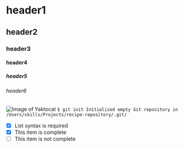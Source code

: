 # header1
## header2
### header3
#### header4
##### header5
###### header6
![Image of Yaktocat](https://octodex.github.com/images/yaktocat.png)
``` $ git init Initialized empty Git repository in /Users/skills/Projects/recipe-repository/.git/ ```
- [x] List syntax is required
- [x] This item is complete
- [ ] This item is not complete
